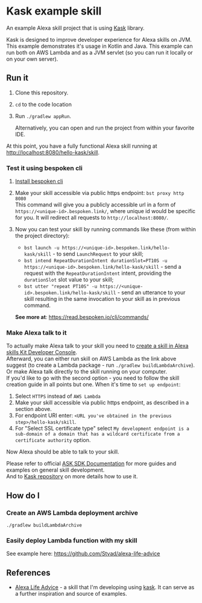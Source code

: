 # Kask example skill
An example Alexa skill project that is using [Kask](https://github.com/Stvad/kask) library.

Kask is designed to improve developer experience for Alexa skills on JVM.   
This example demonstrates it's usage in Kotlin and Java.
This example can run both on AWS Lambda and as a JVM servlet (so you can run it locally or on your own server).

## Run it

1. Clone this repository.
1. `cd` to the code location
1. Run `./gradlew appRun`. 

    Alternatively, you can open and run the project from within your favorite IDE.

At this point, you have a fully functional Alexa skill running at [http://localhost:8080/hello-kask/skill](http://localhost:8080/hello-kask/skill).

### Test it using bespoken cli

1. [Install bespoken cli](https://www.npmjs.com/package/bespoken-tools)
1. Make your skill accessible via public https endpoint: `bst proxy http 8080`  
   This command will give you a publicly accessible url in a form of `https://<unique-id>.bespoken.link/`, where unique id would be specific for you. It will redirect all requests to `http://localhost:8080/`.
1. Now you can test your skill by running commands like these (from within the project directory):  
    * `bst launch -u https://<unique-id>.bespoken.link/hello-kask/skill` - to send `LaunchRequest` to your skill;
    * `bst intend RepeatDurationIntent durationSlot=PT10S -u https://<unique-id>.bespoken.link/hello-kask/skill` - send a request with the `RepeatDurationIntent` intent, providing the `durationSlot` slot value to your skill; 
    * `bst utter "repeat PT10S" -u https://<unique-id>.bespoken.link/hello-kask/skill` - send an utterance to your skill resulting in the same invocation to your skill as in previous command.
    

    **See more at**: https://read.bespoken.io/cli/commands/

### Make Alexa talk to it

To actually make Alexa talk to your skill you need to [create a skill in Alexa skills Kit Developer Console](https://alexa-skills-kit-sdk-for-java.readthedocs.io/en/latest/Developing-Your-First-Skill.html#configuring-and-testing-your-skill).   
Afterward, you can either run skill on AWS Lambda as the link above suggest (to create a Lambda package - run `./gradlew buildLambdaArchive`). Or make Alexa talk directly to the skill running on your computer.  
If you'd like to go with the second option - you need to follow the skill creation guide in all points but one. When it's time to `set up endpoint`:
1. Select `HTTPS` instead of `AWS Lambda`
1. Make your skill accessible via public https endpoint, as described in a section above.
1. For endpoint URI enter: `<URL you've obtained in the previous step>/hello-kask/skill`. 
1. For "Select SSL certificate type" select `My development endpoint is a sub-domain of a domain that has a wildcard certificate from a certificate authority` option.

Now Alexa should be able to talk to your skill.  

Please refer to official [ASK SDK Documentation](https://alexa-skills-kit-sdk-for-java.readthedocs.io/en/latest/) for more guides and examples on general skill development.  
And to [Kask repository](https://github.com/Stvad/kask) on more details how to use it.   

## How do I

### Create an AWS Lambda deployment archive
`./gradlew buildLambdaArchive`

### Easily deploy Lambda function with my skill

See example here: https://github.com/Stvad/alexa-life-advice

## References

* [Alexa Life Advice](https://github.com/Stvad/alexa-life-advice) - a skill that I'm developing using [kask](https://github.com/Stvad/kask). It can serve as a further inspiration and source of examples.